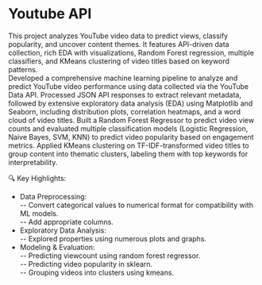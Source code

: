 # Youtube API  
This project analyzes YouTube video data to predict views, classify popularity, and uncover content themes. It features API-driven data collection, rich EDA with visualizations, Random Forest regression, multiple classifiers, and KMeans clustering of video titles based on keyword patterns.  
Developed a comprehensive machine learning pipeline to analyze and predict YouTube video performance using data collected via the YouTube Data API. Processed JSON API responses to extract relevant metadata, followed by extensive exploratory data analysis (EDA) using Matplotlib and Seaborn, including distribution plots, correlation heatmaps, and a word cloud of video titles. Built a Random Forest Regressor to predict video view counts and evaluated multiple classification models (Logistic Regression, Naive Bayes, SVM, KNN) to predict video popularity based on engagement metrics. Applied KMeans clustering on TF-IDF-transformed video titles to group content into thematic clusters, labeling them with top keywords for interpretability.  
  
🔍 Key Highlights:  
   * Data Preprocessing:  
      -- Convert categorical values to numerical format for compatibility with ML models.  
      -- Add appropriate columns.  
   * Exploratory Data Analysis:  
      -- Explored properties using numerous plots and graphs.  
   * Modeling & Evaluation:  
      -- Predicting viewcount using random forest regressor.  
      -- Predicting video popularity in sklearn.  
      -- Grouping videos into clusters using kmeans.  
